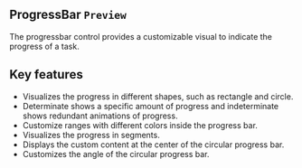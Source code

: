 ## ProgressBar `Preview`

The progressbar control provides a customizable visual to indicate the progress of a task.

## Key features

* Visualizes the progress in different shapes, such as rectangle and circle.
* Determinate shows a specific amount of progress and indeterminate shows redundant animations of progress.
* Customize ranges with different colors inside the progress bar.
* Visualizes the progress in segments.
* Displays the custom content at the center of the circular progress bar.
* Customizes the angle of the circular progress bar.